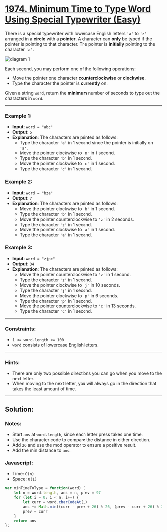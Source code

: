 # [1974. Minimum Time to Type Word Using Special Typewriter (Easy)](https://leetcode.com/problems/minimum-time-to-type-word-using-special-typewriter/)

There is a special typewriter with lowercase English letters `'a'` to `'z'` arranged in a **circle** with a **pointer**. A character can **only** be typed if the pointer is pointing to that character. The pointer is **initially** pointing to the character `'a'`.

![diagram 1](https://assets.leetcode.com/uploads/2021/07/31/chart.jpg)

Each second, you may perform one of the following operations:
 - Move the pointer one character **counterclockwise** or **clockwise**.
 - Type the character the pointer is **currently** on.

Given a string `word`, return the **minimum** number of seconds to type out the characters in `word`.

---
### Example 1:
 - **Input**: `word = "abc"`
 - **Output**: `5`
 - **Explanation**:  The characters are printed as follows:
   - Type the character `'a'` in 1 second since the pointer is initially on `'a'`.
   - Move the pointer clockwise to `'b'` in 1 second.
   - Type the character `'b'` in 1 second.
   - Move the pointer clockwise to `'c'` in 1 second.
   - Type the character `'c'` in 1 second.

### Example 2:
 - **Input**: `word = "bza"`
 - **Output**: `7`
 - **Explanation**: The characters are printed as follows:
   - Move the pointer clockwise to `'b'` in 1 second.
   - Type the character `'b'` in 1 second.
   - Move the pointer counterclockwise to `'z'` in 2 seconds.
   - Type the character `'z'` in 1 second.
   - Move the pointer clockwise to `'a'` in 1 second.
   - Type the character `'a'` in 1 second.

### Example 3:
 - **Input**: `word = "zjpc"`
 - **Output**: `34`
 - **Explanation**: The characters are printed as follows:
   - Move the pointer counterclockwise to `'z'` in 1 second.
   - Type the character `'z'` in 1 second.
   - Move the pointer clockwise to `'j'` in 10 seconds.
   - Type the character `'j'` in 1 second.
   - Move the pointer clockwise to `'p'` in 6 seconds.
   - Type the character `'p'` in 1 second.
   - Move the pointer counterclockwise to `'c'` in 13 seconds.
   - Type the character `'c'` in 1 second.

---
### Constraints:
 - `1 <= word.length <= 100`
 - `word` consists of lowercase English letters.

---
### Hints:
 - There are only two possible directions you can go when you move to the next letter.
 - When moving to the next letter, you will always go in the direction that takes the least amount of time.

---
## Solution:
### Notes:
 - Start `ans` at `word.length`, since each letter press takes one time.
 - Use the character code to compare the distance in either direction.
 - Add `26` and use the mod operator to ensure a positive result.
 - Add the min distance to `ans`.

### Javascript:
 - Time: `O(n)`
 - Space: `O(1)`

```js
var minTimeToType = function(word) {
    let n = word.length, ans = n, prev = 97
    for (let i = 0; i < n; i++) {
        let curr = word.charCodeAt(i)
        ans += Math.min((curr - prev + 26) % 26, (prev - curr + 26) % 26)
        prev = curr
    }
    return ans
};
```
